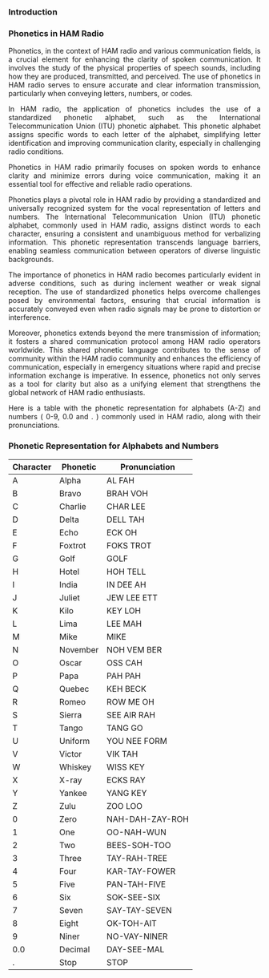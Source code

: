 ### Introduction

### Phonetics in HAM Radio

<p style="text-align:justify;">Phonetics, in the context of HAM radio and various communication fields, is a crucial element for enhancing the clarity of spoken communication. It involves the study of the physical properties of speech sounds, including how they are produced, transmitted, and perceived. The use of phonetics in HAM radio serves to ensure accurate and clear information transmission, particularly when conveying letters, numbers, or codes.</p>

<p style="text-align:justify;">In HAM radio, the application of phonetics includes the use of a standardized phonetic alphabet, such as the International Telecommunication Union (ITU) phonetic alphabet. This phonetic alphabet assigns specific words to each letter of the alphabet, simplifying letter identification and improving communication clarity, especially in challenging radio conditions.</p>

<p style="text-align:justify;">Phonetics in HAM radio primarily focuses on spoken words to enhance clarity and minimize errors during voice communication, making it an essential tool for effective and reliable radio operations.</p>

<p style="text-align:justify;">Phonetics plays a pivotal role in HAM radio by providing a standardized and universally recognized system for the vocal representation of letters and numbers. The International Telecommunication Union (ITU) phonetic alphabet, commonly used in HAM radio, assigns distinct words to each character, ensuring a consistent and unambiguous method for verbalizing information. This phonetic representation transcends language barriers, enabling seamless communication between operators of diverse linguistic backgrounds.</p>

<p style="text-align:justify;">The importance of phonetics in HAM radio becomes particularly evident in adverse conditions, such as during inclement weather or weak signal reception. The use of standardized phonetics helps overcome challenges posed by environmental factors, ensuring that crucial information is accurately conveyed even when radio signals may be prone to distortion or interference.</p>

<p style="text-align:justify;">Moreover, phonetics extends beyond the mere transmission of information; it fosters a shared communication protocol among HAM radio operators worldwide. This shared phonetic language contributes to the sense of community within the HAM radio community and enhances the efficiency of communication, especially in emergency situations where rapid and precise information exchange is imperative. In essence, phonetics not only serves as a tool for clarity but also as a unifying element that strengthens the global network of HAM radio enthusiasts.</p>

<p style="text-align:justify;">Here is a table with the phonetic representation for alphabets (A-Z) and numbers ( 0-9, 0.0 and . ) commonly used in HAM radio, along with their pronunciations.</p>

### Phonetic Representation for Alphabets and Numbers

| Character | Phonetic | Pronunciation      |
|-----------|----------|--------------------|
| A         | Alpha    | AL FAH             |
| B         | Bravo    | BRAH VOH           |
| C         | Charlie  | CHAR LEE           |
| D         | Delta    | DELL TAH           |
| E         | Echo     | ECK OH             |
| F         | Foxtrot  | FOKS TROT          |
| G         | Golf     | GOLF               |
| H         | Hotel    | HOH TELL           |
| I         | India    | IN DEE AH          |
| J         | Juliet   | JEW LEE ETT        |
| K         | Kilo     | KEY LOH            |
| L         | Lima     | LEE MAH            |
| M         | Mike     | MIKE               |
| N         | November | NOH VEM BER        |
| O         | Oscar    | OSS CAH            |
| P         | Papa     | PAH PAH            |
| Q         | Quebec   | KEH BECK           |
| R         | Romeo    | ROW ME OH          |
| S         | Sierra   | SEE AIR RAH        |
| T         | Tango    | TANG GO            |
| U         | Uniform  | YOU NEE FORM       |
| V         | Victor   | VIK TAH            |
| W         | Whiskey  | WISS KEY           |
| X         | X-ray    | ECKS RAY           |
| Y         | Yankee   | YANG KEY           |
| Z         | Zulu     | ZOO LOO            |
| 0         | Zero     | NAH-DAH-ZAY-ROH    |
| 1         | One      | OO-NAH-WUN         |
| 2         | Two      | BEES-SOH-TOO       |
| 3         | Three    | TAY-RAH-TREE       |
| 4         | Four     | KAR-TAY-FOWER      |
| 5         | Five     | PAN-TAH-FIVE       |
| 6         | Six      | SOK-SEE-SIX        |
| 7         | Seven    | SAY-TAY-SEVEN      |
| 8         | Eight    | OK-TOH-AIT         |
| 9         | Niner    | NO-VAY-NINER       |
| 0.0       | Decimal  | DAY-SEE-MAL        |
| .         | Stop     | STOP               |